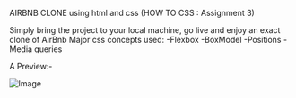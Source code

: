 AIRBNB CLONE
using html and css
(HOW TO CSS : Assignment 3)

Simply bring the project to your local machine, go live and enjoy an exact clone of AirBnb
Major css concepts used:
-Flexbox
-BoxModel
-Positions
-Media queries

A Preview:-

![Image](httattachments/assets/9c8e727aps://github.com/user--ba92-4bb2-818d-29a61d78343f)
